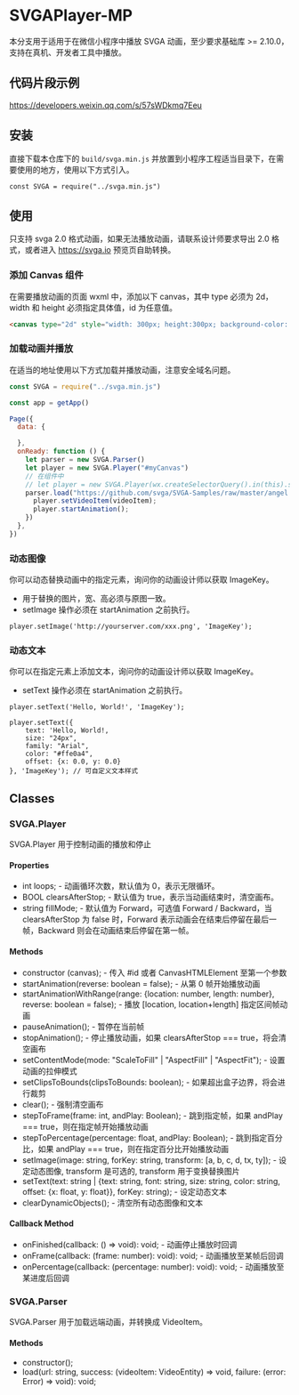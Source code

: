 # SVGAPlayer-MP

本分支用于适用于在微信小程序中播放 SVGA 动画，至少要求基础库 >= 2.10.0，支持在真机、开发者工具中播放。

## 代码片段示例

https://developers.weixin.qq.com/s/57sWDkmq7Eeu

## 安装

直接下载本仓库下的 `build/svga.min.js` 并放置到小程序工程适当目录下，在需要使用的地方，使用以下方式引入。

```
const SVGA = require("../svga.min.js")
```

## 使用

只支持 svga 2.0 格式动画，如果无法播放动画，请联系设计师要求导出 2.0 格式，或者进入 https://svga.io 预览页自助转换。

### 添加 Canvas 组件

在需要播放动画的页面 wxml 中，添加以下 canvas，其中 type 必须为 2d，width 和 height 必须指定具体值，id 为任意值。

```html
<canvas type="2d" style="width: 300px; height:300px; background-color: black" id="myCanvas"></canvas>
```

### 加载动画并播放

在适当的地址使用以下方式加载并播放动画，注意安全域名问题。

```js
const SVGA = require("../svga.min.js")

const app = getApp()

Page({
  data: {

  },
  onReady: function () {
    let parser = new SVGA.Parser()
    let player = new SVGA.Player("#myCanvas")
    // 在组件中
    // let player = new SVGA.Player(wx.createSelectorQuery().in(this).select("#myCanvas"))
    parser.load("https://github.com/svga/SVGA-Samples/raw/master/angel.svga", function (videoItem) {
      player.setVideoItem(videoItem);
      player.startAnimation();
    })
  },
})

```

### 动态图像

你可以动态替换动画中的指定元素，询问你的动画设计师以获取 ImageKey。

* 用于替换的图片，宽、高必须与原图一致。
* setImage 操作必须在 startAnimation 之前执行。

```
player.setImage('http://yourserver.com/xxx.png', 'ImageKey');
```

### 动态文本

你可以在指定元素上添加文本，询问你的动画设计师以获取 ImageKey。

* setText 操作必须在 startAnimation 之前执行。

```
player.setText('Hello, World!', 'ImageKey');
```

```
player.setText({ 
    text: 'Hello, World!, 
    size: "24px", 
    family: "Arial",
    color: "#ffe0a4",
    offset: {x: 0.0, y: 0.0}
}, 'ImageKey'); // 可自定义文本样式
```

## Classes

### SVGA.Player

SVGA.Player 用于控制动画的播放和停止

#### Properties

* int loops; - 动画循环次数，默认值为 0，表示无限循环。
* BOOL clearsAfterStop; - 默认值为 true，表示当动画结束时，清空画布。
* string fillMode; - 默认值为 Forward，可选值 Forward / Backward，当 clearsAfterStop 为 false 时，Forward 表示动画会在结束后停留在最后一帧，Backward 则会在动画结束后停留在第一帧。

#### Methods

* constructor (canvas); - 传入 #id 或者 CanvasHTMLElement 至第一个参数
* startAnimation(reverse: boolean = false); - 从第 0 帧开始播放动画
* startAnimationWithRange(range: {location: number, length: number}, reverse: boolean = false); - 播放 [location, location+length] 指定区间帧动画
* pauseAnimation(); - 暂停在当前帧
* stopAnimation(); - 停止播放动画，如果 clearsAfterStop === true，将会清空画布
* setContentMode(mode: "ScaleToFill" | "AspectFill" | "AspectFit"); - 设置动画的拉伸模式
* setClipsToBounds(clipsToBounds: boolean); - 如果超出盒子边界，将会进行裁剪
* clear(); - 强制清空画布
* stepToFrame(frame: int, andPlay: Boolean); - 跳到指定帧，如果 andPlay === true，则在指定帧开始播放动画
* stepToPercentage(percentage: float, andPlay: Boolean); - 跳到指定百分比，如果 andPlay === true，则在指定百分比开始播放动画
* setImage(image: string, forKey: string, transform: [a, b, c, d, tx, ty]); - 设定动态图像, transform 是可选的, transform 用于变换替换图片
* setText(text: string | {text: string, font: string, size: string, color: string, offset: {x: float, y: float}}, forKey: string); - 设定动态文本
* clearDynamicObjects(); - 清空所有动态图像和文本

#### Callback Method
* onFinished(callback: () => void): void; - 动画停止播放时回调
* onFrame(callback: (frame: number): void): void; - 动画播放至某帧后回调
* onPercentage(callback: (percentage: number): void): void; - 动画播放至某进度后回调

### SVGA.Parser

SVGA.Parser 用于加载远端动画，并转换成 VideoItem。

#### Methods

* constructor();
* load(url: string, success: (videoItem: VideoEntity) => void, failure: (error: Error) => void): void;
